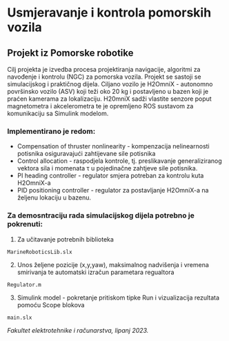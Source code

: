 # Usmjeravanje i kontrola pomorskih vozila

## Projekt iz Pomorske robotike

Cilj projekta je izvedba procesa projektiranja navigacije,
algoritmi za navođenje i kontrolu (NGC) za pomorska vozila. Projekt se sastoji se simulacijskog i praktičnog dijela. Ciljano vozilo je H2OmniX - autonomno površinsko vozilo (ASV) koji teži oko 20 kg i postavljeno u bazen koji je praćen kamerama za lokalizaciju. H20mniX sadži vlastite senzore poput magnetometra i akcelerometra te je opremljeno ROS sustavom za komunikaciju sa Simulink modelom. 

### Implementirano je redom:

* Compensation of thruster nonlinearity - kompenzacija nelinearnosti potisnika osiguravajući zahtijevane sile potisnika 
* Control allocation - raspodjela kontrole, tj. preslikavanje generaliziranog vektora sila i momenata τ u pojedinačne zahtjeve sile potisnika.
* PI heading controller - regulator smjera potreban za kontrolu kuta H2OmniX-a
* PID positioning controller - regulator za postavljanje H2OmniX-a na željenu lokaciju u bazenu.

### Za demosntraciju rada simulacijskog dijela potrebno je pokrenuti:

1. Za učitavanje potrebnih biblioteka
```
MarineRoboticsLib.slx
```
2. Unos željene pozicije (x,y,yaw), maksimalnog nadvišenja i vremena smirivanja te automatski izračun parametara regualtora
```
Regulator.m
```
3. Simulink model - pokretanje pritiskom tipke Run i vizualizacija rezultata pomoću Scope blokova
```
main.slx
```

*Fakultet elektrotehnike i računarstva, lipanj 2023.*